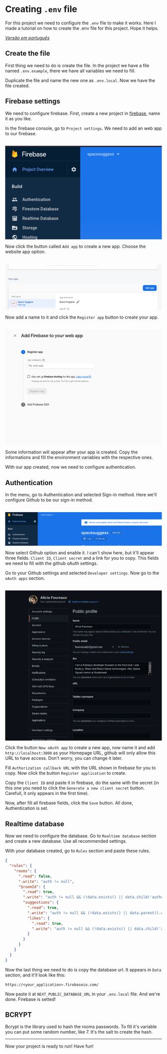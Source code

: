 # Creating `.env` file

For this project we need to configure the `.env` file to make it works. Here I made a tutorial on how to create the .env file for this project. Hope it helps.

_[Versão em português](https://github.com/allyfx/space-suggess/tree/master/.github/docs/Create-env-file-pt.md)_

## Create the file

First thing we need to do is create the file. In the project we have a file named `.env.example`, there we have all variables we need to fill.

Duplicate the file and name the new one as `.env.local`. Now we have the file created.

## Firebase settings

We need to configure firebase. First, create a new project in [firebase](https://firebase.google.com/?hl=en), name it as you like.

In the firebase console, go to `Project settings`. We need to add an web app to our firebase.

</br>

<img src="./assets/project_settings.gif" align="center" />

</br>

Now click the button called `Add app` to create a new app. Choose the website app option.

</br>

<img src="./assets/add_app.gif" align="center" />

</br>

Now add a name to it and click the `Register app` button to create your app.

</br>

<img src="./assets/create_new_app.gif" align="center" />

</br>

Some information will appear after your app is created. Copy the informations and fill the environment variables with the respective ones.

With our app created, now we need to configure authentication.

## Authentication

In the menu, go to Authentication and selected Sign-in method. Here we'll configure Github to be our sign-in method.

</br>

<img src="./assets/go_to_authentication.gif" align="center" />

</br>

Now select Github option and enable it. I can't show here, but it'll appear three fields. `Client ID`, `Client secret` and a link for you to copy. This fields we need to fill with the github oAuth settings.

Go to your Github settings and selected `Developer settings`. Now go to the `oAuth apps` section.

</br>

<img src="./assets/go_to_oAuth_apps.gif" align="center" />

</br>

Click the button `New oAuth app` to create a new app, now name it and add `http://localhost:3000` as your Homepage URL, github will only allow this URL to have access. Don't worry, you can change it later.

Fill `Authorization callback URL` with the URL shown in firebase for you to copy. Now click the button `Register application` to create.

Copy the `Client ID` and paste it in firebase, do the same with the secret (in this one you need to click the `Generate a new client secret` button. Carefull, it only appears in the first time).

Now, after fill all firebase fields, click the `Save` button. All done, Authentication is set.

## Realtime database

Now we need to configure the database. Go to `Realtime database` section and create a new database. Use all recommended settings.

With your database created, go to `Rules` section and paste these rules.

```json
{
  "rules": {
    "rooms": {
      ".read": false,
      ".write": "auth != null",
      "$roomId": {
        ".read": true,
        ".write": "auth != null && (!data.exists() || data.child('authorId').val() == auth.id)",
        "suggestions": {
          ".read": true,
          ".write": "auth != null && (!data.exists() || data.parent().child('authorId').val() == auth.id)",
          "likes": {
            ".read": true,
            ".write": "auth != null && (!data.exists() || data.child('authorId').val() == auth.id)",
          }
        }
      }
    }
  }
}
```

Now the last thing we need to do is copy the database url. It appears in `Data` section, and it'll look like this:

```
https://<your_application>.firebaseio.com/
```

Now paste it at `NEXT_PUBLIC_DATABASE_URL` in your `.env.local` file. And we're done. Firebase is setted!

## BCRYPT

Bcrypt is the library used to hash the rooms passwords. To fill it's variable you can put some random number, like 7. It's the salt to create the hash.

<hr />

Now your project is ready to run! Have fun!